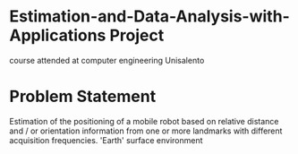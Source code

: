 # Estimation-and-Data-Analysis-with-Applications Project
course attended at computer engineering Unisalento

<h1>Problem Statement</h1> 

Estimation of the positioning of a mobile robot based on relative distance and / or orientation information
from one or more landmarks with different acquisition frequencies. 'Earth' surface environment
